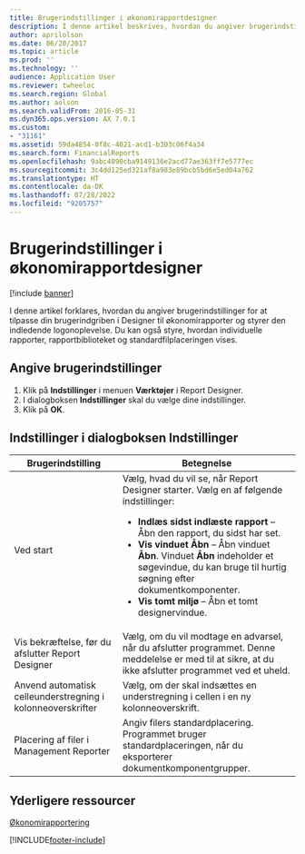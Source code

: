 ```yaml
---
title: Brugerindstillinger i økonomirapportdesigner
description: I denne artikel beskrives, hvordan du angiver brugerindstillinger for at tilpasse din brugerindgriben i Designer til økonomirapporter og styrer den indledende logonoplevelse.
author: aprilolson
ms.date: 06/20/2017
ms.topic: article
ms.prod: ''
ms.technology: ''
audience: Application User
ms.reviewer: twheeloc
ms.search.region: Global
ms.author: aolson
ms.search.validFrom: 2016-05-31
ms.dyn365.ops.version: AX 7.0.1
ms.custom:
- "31161"
ms.assetid: 59da4854-0f8c-4021-acd1-b303c06f4a34
ms.search.form: FinancialReports
ms.openlocfilehash: 9abc4090cba9149136e2acd77ae363ff7e5777ec
ms.sourcegitcommit: 3c4dd125ed321af8a983e89bcb5bd6e5ed04a762
ms.translationtype: HT
ms.contentlocale: da-DK
ms.lasthandoff: 07/28/2022
ms.locfileid: "9205757"
---
```

# <a name="user-preferences-in-financial-report-designer"></a>Brugerindstillinger i økonomirapportdesigner

[!include [banner](../includes/banner.md)]

I denne artikel forklares, hvordan du angiver brugerindstillinger for at tilpasse din brugerindgriben i Designer til økonomirapporter og styrer den indledende logonoplevelse. Du kan også styre, hvordan individuelle rapporter, rapportbiblioteket og standardfilplaceringen vises.

## <a name="set-user-preferences"></a>Angive brugerindstillinger

1. Klik på **Indstillinger** i menuen **Værktøjer** i Report Designer.
2. I dialogboksen **Indstillinger** skal du vælge dine indstillinger.
3. Klik på **OK**.

## <a name="options-dialog-box-options"></a>Indstillinger i dialogboksen Indstillinger
<table>
<thead>
<tr>
<th>Brugerindstilling</th>
<th>Betegnelse</th>
</tr>
</thead>
<tbody>
<tr>
<td>Ved start</td>
<td>Vælg, hvad du vil se, når Report Designer starter. Vælg en af følgende indstillinger:
<ul>
<li><strong>Indlæs sidst indlæste rapport</strong> – Åbn den rapport, du sidst har set.</li>
<li><strong>Vis vinduet Åbn</strong> – Åbn vinduet <strong>Åbn</strong>. Vinduet <strong>Åbn</strong> indeholder et søgevindue, du kan bruge til hurtig søgning efter dokumentkomponenter.</li>
<li><strong>Vis tomt miljø</strong> – Åbn et tomt designervindue.</li>
</ul></td>
</tr>
<tr>
<td>Vis bekræftelse, før du afslutter Report Designer</td>
<td>Vælg, om du vil modtage en advarsel, når du afslutter programmet. Denne meddelelse er med til at sikre, at du ikke afslutter programmet ved et uheld.</td>
</tr>
<tr>
<td>Anvend automatisk celleunderstregning i kolonneoverskrifter</td>
<td>Vælg, om der skal indsættes en understregning i cellen i en ny kolonneoverskrift.</td>
</tr>
<tr>
<td>Placering af filer i Management Reporter</td>
<td>Angiv filers standardplacering. Programmet bruger standardplaceringen, når du eksporterer dokumentkomponentgrupper.</td>
</tr>
</tbody>
</table>

## <a name="additional-resources"></a>Yderligere ressourcer

[Økonomirapportering](financial-reporting-intro.md)


[!INCLUDE[footer-include](../../../includes/footer-banner.md)]
